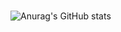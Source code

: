 # 

![Anurag's GitHub stats](https://github-readme-stats.vercel.app/api?username=mariolucass&show_icons=true&theme=dracula) 


